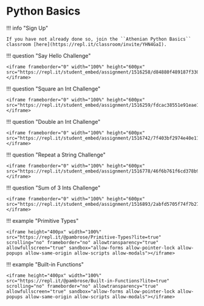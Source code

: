# Python Basics 

!!! info "Sign Up"

    If you have not already done so, join the ``Athenian Python Basics`` classroom [here](https://repl.it/classroom/invite/YHN4GaI).

!!! question "Say Hello Challenge"

    <iframe frameborder="0" width="100%" height="600px" src="https://repl.it/student_embed/assignment/1516258/d84880f489187f330ebd2931d7393a14"></iframe>
    
!!! question "Square an Int Challenge"

    <iframe frameborder="0" width="100%" height="600px" src="https://repl.it/student_embed/assignment/1516259/fdcac38551e91eae145ab156c406e7a5"></iframe>

!!! question "Double an Int Challenge"

    <iframe frameborder="0" width="100%" height="600px" src="https://repl.it/student_embed/assignment/1516742/7f403bf2974e40e118ebec7740b9a30b"></iframe>

!!! question "Repeat a String Challenge"

    <iframe frameborder="0" width="100%" height="600px" src="https://repl.it/student_embed/assignment/1516778/46f6b761f6cd378b9a6d2cc4899bb043"></iframe>

!!! question "Sum of 3 Ints Challenge"

    <iframe frameborder="0" width="100%" height="600px" src="https://repl.it/student_embed/assignment/1516893/2abfd5705f74f7b27f2ad8ec5fed4583"></iframe>

!!! example "Primitive Types"

    <iframe height="400px" width="100%" src="https://repl.it/@pambrose/Primitive-Types?lite=true" scrolling="no" frameborder="no" allowtransparency="true" allowfullscreen="true" sandbox="allow-forms allow-pointer-lock allow-popups allow-same-origin allow-scripts allow-modals"></iframe>
    
!!! example "Built-in Functions"

    <iframe height="400px" width="100%" src="https://repl.it/@pambrose/Built-in-Functions?lite=true" scrolling="no" frameborder="no" allowtransparency="true" allowfullscreen="true" sandbox="allow-forms allow-pointer-lock allow-popups allow-same-origin allow-scripts allow-modals"></iframe>
    